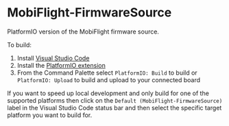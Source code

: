 # MobiFlight-FirmwareSource

PlatformIO version of the MobiFlight firmware source.

To build:

1. Install [Visual Studio Code](https://code.visualstudio.com/Download)
2. Install the [PlatformIO extension](https://marketplace.visualstudio.com/items?itemName=platformio.platformio-ide)
3. From the Command Palette select `PlatformIO: Build` to build or `PlatformIO: Upload` to build and upload to your connected board

If you want to speed up local development and only build for one of the supported platforms then click on the `Default (MobiFlight-FirmwareSource)` label
in the Visual Studio Code status bar and then select the specific target platform you want to build for.

